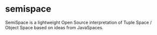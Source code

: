 # semispace

SemiSpace is a lightweight Open Source interpretation of Tuple Space / Object Space based on ideas from JavaSpaces. 

